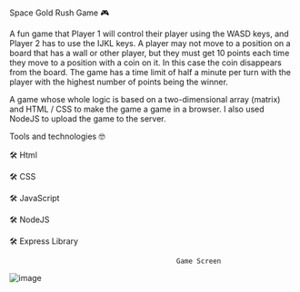 Space Gold Rush Game 🎮

A fun game that Player 1 will control their player using the WASD keys, and Player 2 has to use the IJKL keys.
A player may not move to a position on a board that has a wall or other player,
but they must get 10 points each time they move to a position with a coin on it. In this case the coin disappears from the board.
The game has a time limit of half a minute per turn with the player with the highest number of points being the winner.

A game whose whole logic is based on a two-dimensional array (matrix) and HTML / CSS to make the game a game in a browser.
I also used NodeJS to upload the game to the server.

Tools and technologies 🤓

🛠 Html

🛠 CSS

🛠 JavaScript

🛠 NodeJS

🛠 Express Library

                                             Game Screen

![image](https://user-images.githubusercontent.com/42724186/109479876-8a07bf00-7a83-11eb-8258-4d5de52b9bd4.png)

